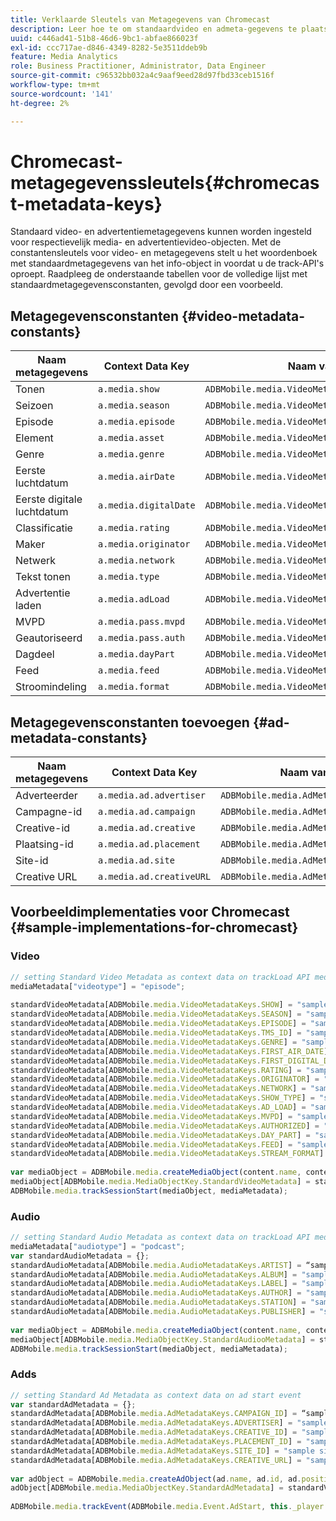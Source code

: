 ```yaml
---
title: Verklaarde Sleutels van Metagegevens van Chromecast
description: Leer hoe te om standaardvideo en admeta-gegevens te plaatsen die met het volgen vraag op Chromecast moeten worden verzonden.
uuid: c446ad41-51b8-46d6-9bc1-abfae866023f
exl-id: ccc717ae-d846-4349-8282-5e3511ddeb9b
feature: Media Analytics
role: Business Practitioner, Administrator, Data Engineer
source-git-commit: c96532bb032a4c9aaf9eed28d97fbd33ceb1516f
workflow-type: tm+mt
source-wordcount: '141'
ht-degree: 2%

---
```


# Chromecast-metagegevenssleutels{#chromecast-metadata-keys}

Standaard video- en advertentiemetagegevens kunnen worden ingesteld voor respectievelijk media- en advertentievideo-objecten. Met de constantensleutels voor video- en metagegevens stelt u het woordenboek met standaardmetagegevens van het info-object in voordat u de track-API&#39;s oproept. Raadpleeg de onderstaande tabellen voor de volledige lijst met standaardmetagegevensconstanten, gevolgd door een voorbeeld.

## Metagegevensconstanten {#video-metadata-constants}

| Naam metagegevens | Context Data Key | Naam van constante |
| --- | --- | --- |
| Tonen | `a.media.show` | `ADBMobile.media.VideoMetadataKeys.SHOW` |
| Seizoen | `a.media.season` | `ADBMobile.media.VideoMetadataKeys.SEASON` |
| Episode | `a.media.episode` | `ADBMobile.media.VideoMetadataKeys.EPISODE` |
| Element | `a.media.asset` | `ADBMobile.media.VideoMetadataKeys.TMS_ID` |
| Genre | `a.media.genre` | `ADBMobile.media.VideoMetadataKeys.GENRE` |
| Eerste luchtdatum | `a.media.airDate` | `ADBMobile.media.VideoMetadataKeys.FIRST_AIR_DATE` |
| Eerste digitale luchtdatum | `a.media.digitalDate` | `ADBMobile.media.VideoMetadataKeys.FIRST_DIGITAL_DATE` |
| Classificatie | `a.media.rating` | `ADBMobile.media.VideoMetadataKeys.RATING` |
| Maker | `a.media.originator` | `ADBMobile.media.VideoMetadataKeys.ORIGINATOR` |
| Netwerk | `a.media.network` | `ADBMobile.media.VideoMetadataKeys.NETWORK` |
| Tekst tonen | `a.media.type` | `ADBMobile.media.VideoMetadataKeys.SHOW_TYPE` |
| Advertentie laden | `a.media.adLoad` | `ADBMobile.media.VideoMetadataKeys.AD_LOAD` |
| MVPD | `a.media.pass.mvpd` | `ADBMobile.media.VideoMetadataKeys.MVPD` |
| Geautoriseerd | `a.media.pass.auth` | `ADBMobile.media.VideoMetadataKeys.AUTHORIZED` |
| Dagdeel | `a.media.dayPart` | `ADBMobile.media.VideoMetadataKeys.DAY_PART` |
| Feed | `a.media.feed` | `ADBMobile.media.VideoMetadataKeys.FEED` |
| Stroomindeling | `a.media.format` | `ADBMobile.media.VideoMetadataKeys.STREAM_FORMAT` |

## Metagegevensconstanten toevoegen {#ad-metadata-constants}

| Naam metagegevens | Context Data Key | Naam van constante |
| --- | --- | --- |
| Adverteerder | `a.media.ad.advertiser` | `ADBMobile.media.AdMetadataKeys.ADVERTISER` |
| Campagne-id | `a.media.ad.campaign` | `ADBMobile.media.AdMetadataKeys.CAMPAIGN_ID` |
| Creative-id | `a.media.ad.creative` | `ADBMobile.media.AdMetadataKeys.CREATIVE_ID` |
| Plaatsing-id | `a.media.ad.placement` | `ADBMobile.media.AdMetadataKeys.PLACEMENT_ID` |
| Site-id | `a.media.ad.site` | `ADBMobile.media.AdMetadataKeys.SITE_ID` |
| Creative URL | `a.media.ad.creativeURL` | `ADBMobile.media.AdMetadataKeys.CREATIVE_URL` |

## Voorbeeldimplementaties voor Chromecast {#sample-implementations-for-chromecast}

### Video

```js
// setting Standard Video Metadata as context data on trackLoad API mediaContextData = { } 
mediaMetadata["videotype"] = "episode"; 
 
standardVideoMetadata[ADBMobile.media.VideoMetadataKeys.SHOW] = "sample show"; 
standardVideoMetadata[ADBMobile.media.VideoMetadataKeys.SEASON] = "sample season"; 
standardVideoMetadata[ADBMobile.media.VideoMetadataKeys.EPISODE] = "sample episode"; 
standardVideoMetadata[ADBMobile.media.VideoMetadataKeys.TMS_ID] = "sample tms_id"; 
standardVideoMetadata[ADBMobile.media.VideoMetadataKeys.GENRE] = "sample genre"; 
standardVideoMetadata[ADBMobile.media.VideoMetadataKeys.FIRST_AIR_DATE] = "sample first_air_date"; 
standardVideoMetadata[ADBMobile.media.VideoMetadataKeys.FIRST_DIGITAL_DATE] = "sample first_digital_date"; 
standardVideoMetadata[ADBMobile.media.VideoMetadataKeys.RATING] = "sample rating"; 
standardVideoMetadata[ADBMobile.media.VideoMetadataKeys.ORIGINATOR] = "sample originator"; 
standardVideoMetadata[ADBMobile.media.VideoMetadataKeys.NETWORK] = "sample network"; 
standardVideoMetadata[ADBMobile.media.VideoMetadataKeys.SHOW_TYPE] = "sample show type"; 
standardVideoMetadata[ADBMobile.media.VideoMetadataKeys.AD_LOAD] = "sample ad load"; 
standardVideoMetadata[ADBMobile.media.VideoMetadataKeys.MVPD] = "sample mvpd"; 
standardVideoMetadata[ADBMobile.media.VideoMetadataKeys.AUTHORIZED] = "sample authorized"; 
standardVideoMetadata[ADBMobile.media.VideoMetadataKeys.DAY_PART] = "sample day_part"; 
standardVideoMetadata[ADBMobile.media.VideoMetadataKeys.FEED] = "sample feed"; 
standardVideoMetadata[ADBMobile.media.VideoMetadataKeys.STREAM_FORMAT] = "sample format"; 
 
var mediaObject = ADBMobile.media.createMediaObject(content.name, content.id, content.length, content.streamType); 
mediaObject[ADBMobile.media.MediaObjectKey.StandardVideoMetadata] = standardVideoMetadata; 
ADBMobile.media.trackSessionStart(mediaObject, mediaMetadata); 
```

### Audio

```js
// setting Standard Audio Metadata as context data on trackLoad API mediaContextData = { } 
mediaMetadata["audiotype"] = "podcast"; 
var standardAudioMetadata = {}; 
standardAudioMetadata[ADBMobile.media.AudioMetadataKeys.ARTIST] = “sample artist”; 
standardAudioMetadata[ADBMobile.media.AudioMetadataKeys.ALBUM] = "sample album" ; 
standardAudioMetadata[ADBMobile.media.AudioMetadataKeys.LABEL] = "sample label"; 
standardAudioMetadata[ADBMobile.media.AudioMetadataKeys.AUTHOR] = "sample author" ; 
standardAudioMetadata[ADBMobile.media.AudioMetadataKeys.STATION] = "sample station " ; 
standardAudioMetadata[ADBMobile.media.AudioMetadataKeys.PUBLISHER] = "sample publisher"; 
 
var mediaObject = ADBMobile.media.createMediaObject(content.name, content.id, content.length, content.streamType, content.mediaType); 
mediaObject[ADBMobile.media.MediaObjectKey.StandardAudiooMetadata] = standardAudiooMetadata; 
ADBMobile.media.trackSessionStart(mediaObject, mediaMetadata); 
```

### Adds

```js
// setting Standard Ad Metadata as context data on ad start event 
var standardAdMetadata = {}; 
standardAdMetadata[ADBMobile.media.AdMetadataKeys.CAMPAIGN_ID] = “sample campaign”; 
standardAdMetadata[ADBMobile.media.AdMetadataKeys.ADVERTISER] = "sample advertiser" ; 
standardAdMetadata[ADBMobile.media.AdMetadataKeys.CREATIVE_ID] = "sample creativeid"; 
standardAdMetadata[ADBMobile.media.AdMetadataKeys.PLACEMENT_ID] = "sample placement id" ; 
standardAdMetadata[ADBMobile.media.AdMetadataKeys.SITE_ID] = "sample site id" ; 
standardAdMetadata[ADBMobile.media.AdMetadataKeys.CREATIVE_URL] = "sample creative url"; 
 
var adObject = ADBMobile.media.createAdObject(ad.name, ad.id, ad.position, ad.length); 
adObject[ADBMobile.media.MediaObjectKey.StandardAdMetadata] = standardVideoMetadata; 
 
ADBMobile.media.trackEvent(ADBMobile.media.Event.AdStart, this._player.getAdInfo(), adContextData);
```
